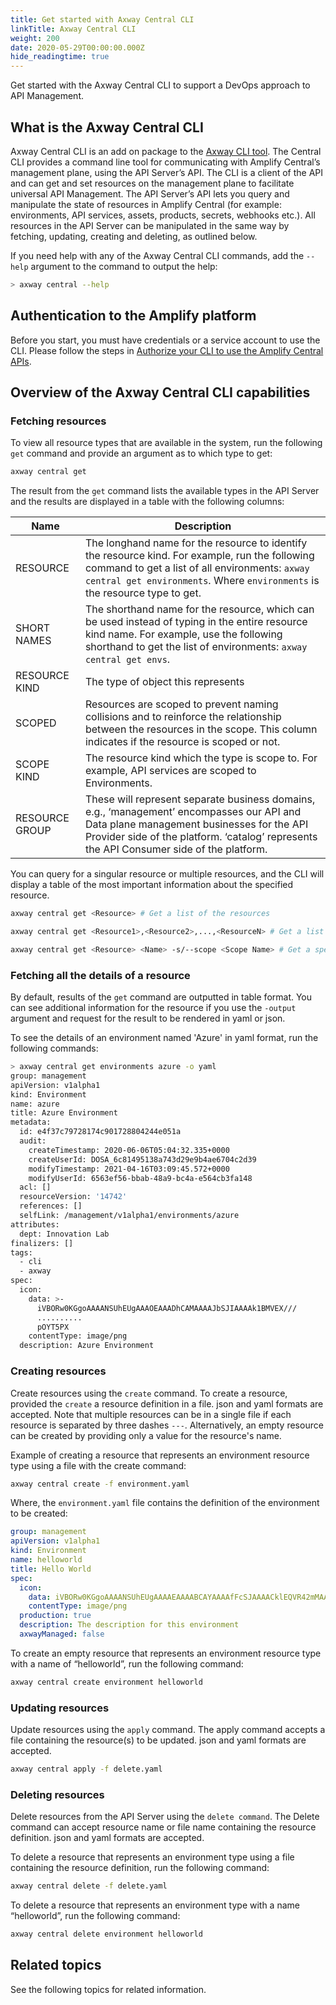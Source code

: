 ```yaml
---
title: Get started with Axway Central CLI
linkTitle: Axway Central CLI
weight: 200
date: 2020-05-29T00:00:00.000Z
hide_readingtime: true
---
```

Get started with the Axway Central CLI to support a DevOps approach to API Management.

## What is the Axway Central CLI

Axway Central CLI is an add on package to the [Axway CLI tool](https://www.npmjs.com/package/axway).  The Central CLI provides a command line tool for communicating with Amplify Central’s management plane, using the API Server’s API. The CLI is a client of the API and can get and set resources on the management plane to facilitate universal API Management. The API Server’s API lets you query and manipulate the state of resources in Amplify Central (for example: environments, API services, assets, products, secrets, webhooks etc.). All resources in the API Server can be manipulated in the same way by fetching, updating, creating and deleting, as outlined below.

If you need help with any of the Axway Central CLI commands, add the `--help` argument to the command to output the help:

 ```bash
> axway central --help
 ```

## Authentication to the Amplify platform

Before you start, you must have credentials or a service account to use the CLI. Please follow the steps in [Authorize your CLI to use the Amplify Central APIs](/docs/integrate_with_central/cli_central/cli_install/#authorize-your-cli-to-use-the-amplify-central-apis).

## Overview of the Axway Central CLI capabilities

### Fetching resources

To view all resource types that are available in the system, run the following `get` command and provide an argument as to which type to get:

```bash
axway central get 
```

The result from the `get` command lists the available types in the API Server and the results are displayed in a table with the following columns:

| Name      | Description |
| ----------- | ----------- |
| RESOURCE      | The longhand name for the resource to identify the resource kind. For example, run the following command to get a list of all environments: `axway central get environments`. Where `environments` is the resource type to get.         |
| SHORT NAMES   | The shorthand name for the resource, which can be used instead of typing in the entire resource kind name. For example, use the following shorthand to get the list of environments: `axway central get envs`.        |
| RESOURCE KIND   | The type of object this represents        |
| SCOPED   | Resources are scoped to prevent naming collisions and to reinforce the relationship between the resources in the scope. This column indicates if the resource is scoped or not.         |
| SCOPE KIND   | The resource kind which the type is scope to. For example, API services are scoped to Environments.         |
| RESOURCE GROUP  | These will represent separate business domains, e.g., ‘management’ encompasses our API and Data plane management businesses for the API Provider side of the platform. ‘catalog’ represents the API Consumer side of the platform.  |

You can query for a singular resource or multiple resources, and the CLI will display a table of the most important information about the specified resource.

```bash
axway central get <Resource> # Get a list of the resources
```

```bash
axway central get <Resource1>,<Resource2>,...,<ResourceN> # Get a list of multiple resources
```

```bash
axway central get <Resource> <Name> -s/--scope <Scope Name> # Get a specific resource by name in a named scope
```

### Fetching all the details of a resource

By default, results of the `get` command are outputted in table format. You can see additional information for the resource if you use the `-output` argument and request for the result to be rendered in yaml or json.

To see the details of an environment named 'Azure' in yaml format, run the following commands:

```bash
> axway central get environments azure -o yaml
group: management
apiVersion: v1alpha1
kind: Environment
name: azure
title: Azure Environment
metadata:
  id: e4f37c79728174c901728804244e051a
  audit:
    createTimestamp: 2020-06-06T05:04:32.335+0000
    createUserId: DOSA_6c81495138a743d29e9b4ae6704c2d39
    modifyTimestamp: 2021-04-16T03:09:45.572+0000
    modifyUserId: 6563ef56-bbab-48a9-bc4a-e564cb3fa148
  acl: []
  resourceVersion: '14742'
  references: []
  selfLink: /management/v1alpha1/environments/azure
attributes:
  dept: Innovation Lab
finalizers: []
tags:
  - cli
  - axway
spec:
  icon:
    data: >-
      iVBORw0KGgoAAAANSUhEUgAAAOEAAADhCAMAAAAJbSJIAAAAk1BMVEX///
      ..........
      pOYT5PX
    contentType: image/png
  description: Azure Environment
```

### Creating resources

Create resources using the `create` command. To create a resource, provided the `create` a resource definition in a file. json and yaml formats are accepted. Note that multiple resources can be in a single file if each resource is separated by three dashes `---`.
Alternatively, an empty resource can be created by providing only a value for the resource's name.

Example of creating a resource that represents an environment resource type using a file with the create command:

```bash
axway central create -f environment.yaml
```

Where, the `environment.yaml` file contains the definition of the environment to be created:

```yaml
group: management
apiVersion: v1alpha1
kind: Environment
name: helloworld
title: Hello World
spec:
  icon:
    data: iVBORw0KGgoAAAANSUhEUgAAAAEAAAABCAYAAAAfFcSJAAAACklEQVR42mMAAQAABQABoIJXOQAAAABJRU5ErkJggg==
    contentType: image/png
  production: true
  description: The description for this environment
  axwayManaged: false
```

To create an empty resource that represents an environment resource type with a name of “helloworld”, run the following command:

```bash
axway central create environment helloworld
```

### Updating resources

Update resources using the `apply` command. The apply command accepts a file containing the resource(s) to be updated. json and yaml formats are accepted.

```bash
axway central apply -f delete.yaml
```

### Deleting resources

Delete resources from the API Server using the `delete command`. The Delete command can accept resource name or file name containing the resource definition. json and yaml formats are accepted.

To delete a resource that represents an environment type using a file containing the resource definition, run the following command:

```bash
axway central delete -f delete.yaml
```

To delete a resource that represents an environment type with a name “helloworld”, run the following command:

```bash
axway central delete environment helloworld
```

## Related topics

See the following topics for related information.
